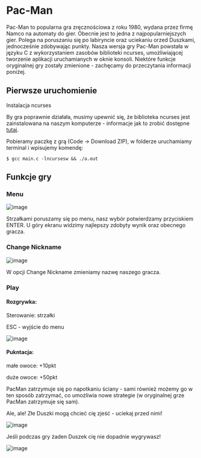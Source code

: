# Pac-Man
Pac-Man to popularna gra zręcznościowa z roku 1980, wydana przez firmę Namco na automaty do gier. Obecnie jest to jedna z najpopularniejszych gier. Polega na poruszaniu się po labiryncie oraz uciekaniu orzed Duszkami, jednocześnie zdobywając punkty.
Nasza wersja gry Pac-Man powstała w języku C z wykorzystaniem zasobów biblioteki ncurses, umożliwiającej tworzenie aplikacji uruchamianych w oknie konsoli. Niektóre funkcje oryginalnej gry zostały zmienione - zachęcamy do przeczytania informacji poniżej.
## Pierwsze uruchomienie
Instalacja ncurses

By gra poprawnie działała, musimy upewnić się, że biblioteka ncurses jest zainstalowana na naszym komputerze - informacje jak to zrobić dostępne <a href="https://invisible-island.net/ncurses/#downloads">tutaj</a>.

Pobieramy paczkę z grą (Code -> Download ZIP), w folderze uruchamiamy terminal i wpisujemy komendę:

`$ gcc main.c -lncursesw && ./a.out`


## Funkcje gry

### Menu

![image](https://user-images.githubusercontent.com/43135879/175037411-a8562e27-8380-44ad-b03c-4bb1d7f714e1.png)

Strzałkami poruszamy się po menu, nasz wybór potwierdzamy przyciskiem ENTER.
U góry ekranu widzimy najlepszy zdobyty wynik oraz obecnego gracza.

### Change Nickname

![image](https://user-images.githubusercontent.com/43135879/175037577-8b3ba345-2077-4c26-bcac-49c882dfa3d4.png)

W opcji Change Nickname zmieniamy nazwę naszego gracza.


### Play
#### Rozgrywka:

Sterowanie: strzałki

ESC - wyjście do menu

![image](https://user-images.githubusercontent.com/43135879/175037708-36d21e2f-c522-4815-af86-ef087de86fdf.png)

#### Pukntacja:

małe owoce: +10pkt

duże owoce: +50pkt

PacMan zatrzymuje się po napotkaniu ściany - sami również możemy go w ten sposób zatrzymać, co umożliwia nowe strategie (w oryginalnej grze PacMan zatrzymuje się sam).

Ale, ale! Złe Duszki mogą chcieć cię zjeść - uciekaj przed nimi!

![image](https://user-images.githubusercontent.com/43135879/175038004-af0a2a4e-731d-4def-b0b5-cf10041df613.png)


Jeśli podczas gry żaden Duszek cię nie dopadnie wygrywasz!

![image](https://user-images.githubusercontent.com/43135879/175039944-eda811ce-1f1d-4586-a655-6728c6faa4ff.png)


